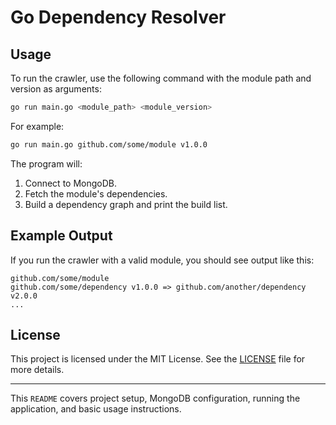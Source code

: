# Go Dependency Resolver

## Usage

To run the crawler, use the following command with the module path and version as arguments:

```bash
go run main.go <module_path> <module_version>
```

For example:

```bash
go run main.go github.com/some/module v1.0.0
```

The program will:

1. Connect to MongoDB.
2. Fetch the module's dependencies.
3. Build a dependency graph and print the build list.

## Example Output

If you run the crawler with a valid module, you should see output like this:

```
github.com/some/module
github.com/some/dependency v1.0.0 => github.com/another/dependency v2.0.0
...
```

## License

This project is licensed under the MIT License. See the [LICENSE](LICENSE) file for more details.

---

This `README` covers project setup, MongoDB configuration, running the application, and basic usage instructions.